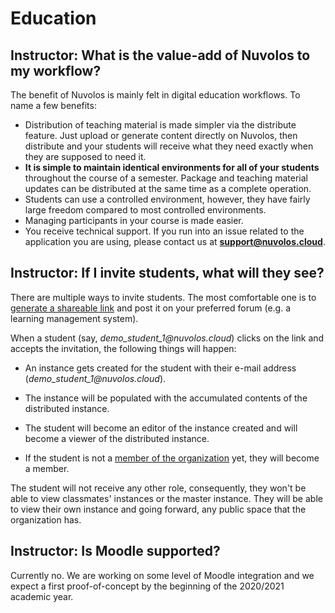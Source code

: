 # Education

## Instructor: What is the value-add of Nuvolos to my workflow?

The benefit of Nuvolos is mainly felt in digital education workflows. To name a few benefits:

* Distribution of teaching material is made simpler via the distribute feature. Just upload or generate content directly on Nuvolos, then distribute and your students will receive what they need exactly when they are supposed to need it. 
* **It is simple to maintain identical environments for all of your students** throughout the course of a semester. Package and teaching material updates can be distributed at the same time as a complete operation. 
* Students can use a controlled environment, however, they have fairly large freedom compared to most controlled environments.  
* Managing participants in your course is made easier. 
* You receive technical support. If you run into an issue related to the application you are using, please contact us at [**support@nuvolos.cloud**](mailto:support@nuvolos.cloud).

## Instructor: If I invite students, what will they see?

There are multiple ways to invite students. The most comfortable one is to [generate a shareable link](../education/instructor-topics/instructor-guide.md#invite-students) and post it on your preferred forum \(e.g. a learning management system\).

When a student \(say, _demo\_student\_1@nuvolos.cloud_\) clicks on the link and accepts the invitation, the following things will happen:

* An instance gets created for the student with their e-mail address \(_demo\_student\_1@nuvolos.cloud_\). 
* The instance will be populated with the accumulated contents of the distributed instance. 
* The student will become an editor of the instance created and will become a viewer of the distributed instance.

* If the student is not a [member of the organization](../settings-and-administration/role-system.md#member) yet, they will become a member. 

The student will not receive any other role, consequently, they won't be able to view classmates' instances or the master instance. They will be able to view their own instance and going forward, any public space that the organization has.

## Instructor: Is Moodle supported?

Currently no. We are working on some level of Moodle integration and we expect a first proof-of-concept by the beginning of the 2020/2021 academic year.



##  





